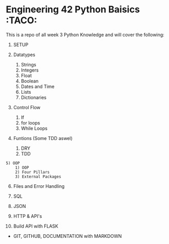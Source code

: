 # Engineering 42 Python Baisics :TACO:
This is a repo of all week 3 Python Knowledge and will
cover the following:
   
 1) SETUP
 2) Datatypes
    1) Strings
    2) Integers
    3) Float
    4) Boolean
    5) Dates and Time
    6) Lists
    7) Dictionaries
    
 3) Control Flow
    1) If
    2) for loops
    3) While Loops
  
  4) Funtions (Some TDD aswel)
        1) DRY
        2) TDD
  
    5) OOP
        1) OOP
        2) Four Pillars
        3) External Packages
    
  6) Files and Error Handling
  
  7) SQL
  
  8) JSON
  
  9) HTTP & API's
  
  10) Build API with FLASK
  
  - GIT, GITHUB, DOCUMENTATION with MARKDOWN